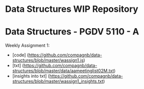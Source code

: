 Data Structures WIP Repository
==================================
Data Structures - PGDV 5110 - A
==================================

Weekly Assignment 1:
* [code] (https://github.com/compagnb/data-structures/blob/master/wassign1.js)
* [txt] (https://github.com/compagnb/data-structures/blob/master/data/aameetinglist02M.txt)
* [insights into txt] (https://github.com/compagnb/data-structures/blob/master/wassign1_insights.txt)